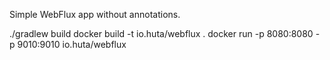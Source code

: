 Simple WebFlux app without annotations.



./gradlew build
docker build -t io.huta/webflux .
docker run -p 8080:8080 -p 9010:9010 io.huta/webflux
